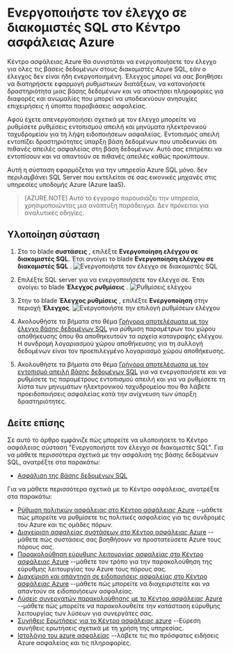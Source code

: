 <properties
   pageTitle="Ενεργοποιήστε τον έλεγχο σε διακομιστές SQL στο Κέντρο ασφάλειας Azure | Microsoft Azure"
   description="Αυτό το έγγραφο που δείχνει πώς μπορείτε να υλοποιήσετε το Κέντρο ασφάλειας Azure σύσταση **ενεργοποιήσετε τον έλεγχο σε διακομιστές SQL**."
   services="security-center"
   documentationCenter="na"
   authors="TerryLanfear"
   manager="MBaldwin"
   editor=""/>

<tags
   ms.service="security-center"
   ms.devlang="na"
   ms.topic="article"
   ms.tgt_pltfrm="na"
   ms.workload="na"
   ms.date="07/29/2016"
   ms.author="terrylan"/>

# <a name="enable-auditing-on-sql-servers-in-azure-security-center"></a>Ενεργοποιήστε τον έλεγχο σε διακομιστές SQL στο Κέντρο ασφάλειας Azure

Κέντρο ασφάλειας Azure θα συνιστάται να ενεργοποιήσετε τον έλεγχο για όλες τις βάσεις δεδομένων στους διακομιστές Azure SQL, εάν ο έλεγχος δεν είναι ήδη ενεργοποιημένη. Έλεγχος μπορεί να σας βοηθήσει να διατηρήσετε εφαρμογή ρυθμιστικών διατάξεων, να κατανοήσετε δραστηριότητα μιας βάσης δεδομένων και να αποκτήσει πληροφορίες για διαφορές και ανωμαλίες που μπορεί να υποδεικνύουν ανησυχίες επιχειρήσεις ή ύποπτα παραβιάσεις ασφαλείας.

Αφού έχετε απενεργοποιήσει σχετικά με τον έλεγχο μπορείτε να ρυθμίσετε ρυθμίσεις εντοπισμού απειλή και μηνύματα ηλεκτρονικού ταχυδρομείου για τη λήψη ειδοποιήσεων ασφαλείας. Εντοπισμός απειλή εντοπίζει δραστηριότητες ύπαρξη βάση δεδομένων που υποδεικνύει ότι πιθανές απειλές ασφαλείας στη βάση δεδομένων. Αυτό σας επιτρέπει να εντοπίσουν και να απαντούν σε πιθανές απειλές καθώς προκύπτουν.

Αυτή η σύσταση εφαρμόζεται για την υπηρεσία Azure SQL μόνο. δεν περιλαμβάνει SQL Server που εκτελείται σε σας εικονικές μηχανές στις υπηρεσίες υποδομής Azure (Azure IaaS).

> [AZURE.NOTE] Αυτό το έγγραφο παρουσιάζει την υπηρεσία, χρησιμοποιώντας μια ανάπτυξη παράδειγμα.  Δεν πρόκειται για αναλυτικές οδηγίες.

## <a name="implement-the-recommendation"></a>Υλοποίηση σύσταση

1. Στο το blade **συστάσεις** , επιλέξτε **Ενεργοποίηση ελέγχου σε διακομιστές SQL**.  Έτσι ανοίγει το blade **Ενεργοποίηση ελέγχου σε διακομιστές SQL** .
![Ενεργοποιήστε τον έλεγχο σε διακομιστές SQL][1]

2. Επιλέξτε SQL server για να ενεργοποιήσετε τον έλεγχο σε. Έτσι ανοίγει το blade **Έλεγχος ρυθμίσεις** .
![Ρυθμίσεις ελέγχου][2]
3. Στην το blade **Έλεγχος ρυθμίσεις** , επιλέξτε **Ενεργοποίηση** στην περιοχή **Έλεγχος**.
![Ενεργοποιήστε την επιλογή ρυθμίσεων ελέγχου][3]

4. Ακολουθήστε τα βήματα στο θέμα [Γρήγορα αποτελέσματα με τον έλεγχο βάσης δεδομένων SQL](../sql-database/sql-database-auditing-get-started.md) για ρύθμιση παραμέτρων του χώρου αποθήκευσης όπου θα αποθηκευτούν τα αρχεία καταγραφής ελέγχου. Η συνδρομή λογαριασμού χώρου αποθήκευσης για τη συλλογή δεδομένων είναι τον προεπιλεγμένο λογαριασμό χώρου αποθήκευσης.

5. Ακολουθήστε τα βήματα στο θέμα [Γρήγορα αποτελέσματα με τον εντοπισμό απειλή βάσης δεδομένων SQL](../sql-database/sql-database-threat-detection-get-started.md) για να ενεργοποιήσετε και να ρυθμίσετε τις παραμέτρους εντοπισμού απειλή και για να ρυθμίσετε τη λίστα των μηνυμάτων ηλεκτρονικού ταχυδρομείου που θα λάβετε προειδοποιήσεις ασφαλείας κατά την ανίχνευση των ύπαρξη δραστηριότητες.

## <a name="see-also"></a>Δείτε επίσης

Σε αυτό το άρθρο εμφάνιζε πώς μπορείτε να υλοποιήσετε το Κέντρο ασφάλειας σύσταση "Ενεργοποιήστε τον έλεγχο σε διακομιστές SQL". Για να μάθετε περισσότερα σχετικά με την ασφάλιση της βάσης δεδομένων SQL, ανατρέξτε στα παρακάτω:

- [Ασφάλιση της βάσης δεδομένων SQL](../sql-database/sql-database-security.md)

Για να μάθετε περισσότερα σχετικά με το Κέντρο ασφάλειας, ανατρέξτε στα παρακάτω:

- [Ρύθμιση πολιτικών ασφάλειας στο Κέντρο ασφάλειας Azure](security-center-policies.md) --μάθετε πώς μπορείτε να ρυθμίσετε τις πολιτικές ασφαλείας για τις συνδρομές του Azure και τις ομάδες πόρων.
- [Διαχείριση ασφαλείας συστάσεων στο Κέντρο ασφάλειας Azure](security-center-recommendations.md) --μάθετε πώς συστάσεις σας βοηθήσουν να προστατεύσετε Azure τους πόρους σας.
- [Παρακολούθηση εύρυθμης λειτουργίας ασφαλείας στο Κέντρο ασφάλειας Azure](security-center-monitoring.md) --μάθετε τον τρόπο για την παρακολούθηση της εύρυθμης λειτουργίας του Azure τους πόρους σας.
- [Διαχείριση και απάντηση σε ειδοποιήσεις ασφαλείας στο Κέντρο ασφάλειας Azure](security-center-managing-and-responding-alerts.md) --μάθετε πώς μπορείτε να διαχειριστείτε και να απαντούν σε ειδοποιήσεων ασφαλείας.
- [Λύσεις συνεργατών παρακολούθησης με το Κέντρο ασφάλειας Azure](security-center-partner-solutions.md) --μάθετε πώς μπορείτε να παρακολουθείτε την κατάσταση εύρυθμης λειτουργίας των λύσεων για συνεργάτες σας.
- [Συνήθεις Ερωτήσεις για το Κέντρο ασφάλειας azure](security-center-faq.md) --Εύρεση συνήθεις ερωτήσεις σχετικά με τη χρήση της υπηρεσίας.
- [Ιστολόγιο του azure ασφαλείας](http://blogs.msdn.com/b/azuresecurity/) --λάβετε τις πιο πρόσφατες ειδήσεις Azure ασφαλείας και τις πληροφορίες.

<!--Image references-->
[1]: ./media/security-center-enable-auditing-on-sql-server/enable-auditing-on-sql-servers.png
[2]:./media/security-center-enable-auditing-on-sql-server/enable-auditing.png
[3]: ./media/security-center-enable-auditing-on-sql-server/auditing-settings-blade.png
